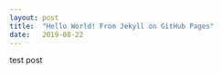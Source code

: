 ```yaml
---
layout: post
title:  "Hello World! From Jekyll on GitHub Pages"
date:   2019-08-22
---
```

test post
